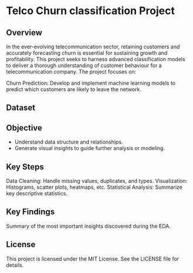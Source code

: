 # Telco Churn classification  Project

## Overview
In the ever-evolving telecommunication sector, retaining customers and accurately forecasting churn is essential for sustaining growth and profitability. This project seeks to harness advanced classification models to deliver a thorough understanding of customer behaviour for a telecommunication company. The project focuses on:

Churn Prediction: Develop and implement machine learning models to predict which customers are likely to leave the network.

## Dataset


## Objective
- Understand data structure and relationships.
- Generate visual insights to guide further analysis or modeling.

## Key Steps
Data Cleaning: Handle missing values, duplicates, and types.
Visualization: Histograms, scatter plots, heatmaps, etc.
Statistical Analysis: Summarize key descriptive statistics.

## Key Findings
Summary of the most important insights discovered during the EDA.

## License
This project is licensed under the MIT License. See the LICENSE file for details.
